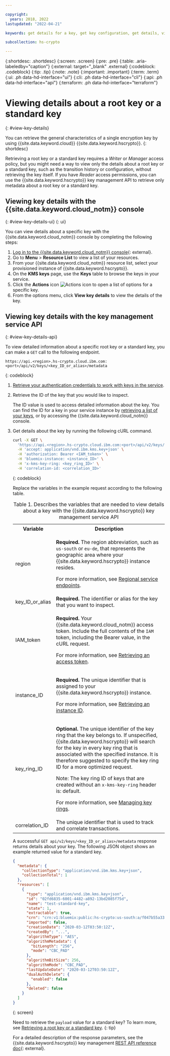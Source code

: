 ```yaml
---

copyright:
  years: 2018, 2022
lastupdated: "2022-04-21"

keywords: get details for a key, get key configuration, get details, view encryption key details, view encryption key, retrieve encryption key details, API examples

subcollection: hs-crypto

---
```


{:shortdesc: .shortdesc}
{:screen: .screen}
{:pre: .pre}
{:table: .aria-labeledby="caption"}
{:external: target="_blank" .external}
{:codeblock: .codeblock}
{:tip: .tip}
{:note: .note}
{:important: .important}
{:term: .term}
{:ui: .ph data-hd-interface="ui"}
{:cli: .ph data-hd-interface="cli"}
{:api: .ph data-hd-interface="api"}
{:terraform: .ph data-hd-interface="terraform"}

# Viewing details about a root key or a standard key
{: #view-key-details}

You can retrieve the general characteristics of a single encryption key by using
{{site.data.keyword.cloud}} {{site.data.keyword.hscrypto}}.
{: shortdesc}

Retrieving a root key or a standard key requires a _Writer_ or _Manager_ access policy, but you might
need a way to view only the details about a root key or a standard key, such as the transition history
or configuration, without retrieving the key itself. If you have _Reader_ access
permissions, you can use the {{site.data.keyword.hscrypto}} key management
API to retrieve only metadata about a root key or a standard key.

## Viewing key details with the {{site.data.keyword.cloud_notm}} console
{: #view-key-details-ui}
{: ui}

You can view details about a specific key with the {{site.data.keyword.cloud_notm}} console by completing the following steps:

1. [Log in to the {{site.data.keyword.cloud_notm}} console](https://cloud.ibm.com/login){: external}.
2. Go to **Menu** &gt; **Resource List** to view a list of your resources.
3. From your {{site.data.keyword.cloud_notm}} resource list, select your provisioned instance of {{site.data.keyword.hscrypto}}.
4. On the **KMS keys** page, use the **Keys** table to browse the keys in your service.
5. Click the **Actions** icon ![Actions icon](../icons/action-menu-icon.svg "Actions") to open a list of options for a specific key.
6. From the options menu, click **View key details** to view the details of the key.

## Viewing key details with the key management service API
{: #view-key-details-api}

To view detailed information about a specific root key or a standard key, you can make a `GET` call to
the following endpoint.

```
https://api.<region>.hs-crypto.cloud.ibm.com:<port>/api/v2/keys/<key_ID_or_alias>/metadata
```
{: codeblock}

1. [Retrieve your authentication credentials to work with keys in the service](/docs/hs-crypto?topic=hs-crypto-set-up-kms-api).

2. Retrieve the ID of the key that you would like to inspect.

    The ID value is used to access detailed information about the key. You can
    find the ID for a key in your service instance by
    [retrieving a list of your keys](/docs/hs-crypto?topic=hs-crypto-view-keys),
    or by accessing the {{site.data.keyword.cloud_notm}} console.

3. Get details about the key by running the following cURL command.

    ```sh
    curl -X GET \
      'https://api.<region>.hs-crypto.cloud.ibm.com:<port>/api/v2/keys/<key_ID_or_alias>/metadata' \
      -H 'accept: application/vnd.ibm.kms.key+json' \
      -H 'authorization: Bearer <IAM_token>' \
      -H 'bluemix-instance: <instance_ID>' \
      -H 'x-kms-key-ring: <key_ring_ID>' \
      -H 'correlation-id: <correlation_ID>'
    ```
    {: codeblock}

    Replace the variables in the example request according to the following
    table.

    <table>
      <tr>
        <th>Variable</th>
        <th>Description</th>
      </tr>

      <tr>
        <td>
          <varname>region</varname>
        </td>
        <td>
          <p>
            <strong>Required.</strong> The region abbreviation, such as
            <code>us-south</code> or <code>eu-de</code>, that represents the
            geographic area where your
            {{site.data.keyword.hscrypto}} instance
            resides.
          </p>
          <p>For more information, see <a href="/docs/hs-crypto?topic=hs-crypto-regions#service-endpoints">Regional service endpoints</a>.</p>
        </td>
      </tr>
      <tr>
        <td>
          <varname>key_ID_or_alias</varname>
        </td>
        <td>
          <strong>Required.</strong> The identifier or alias for the key that you want to
          inspect.
        </td>
      </tr>
      <tr>
        <td>
          <varname>IAM_token</varname>
        </td>
        <td>
          <p>
            <strong>Required.</strong> Your {{site.data.keyword.cloud_notm}}
            access token. Include the full contents of the <code>IAM</code>
            token, including the Bearer value, in the cURL request.
          </p>
          <p>For more information, see <a href="/docs/hs-crypto?topic=hs-crypto-retrieve-access-token">Retrieving an access token</a>.</p>
        </td>
      </tr>

      <tr>
        <td>
          <varname>instance_ID</varname>
        </td>
        <td>
          <p>
            <strong>Required.</strong> The unique identifier that is assigned to
            your {{site.data.keyword.hscrypto}}
            instance.
          </p>
          <p>For more information, see <a href="/docs/hs-crypto?topic=hs-crypto-retrieve-instance-ID">Retrieving an instance ID</a>.</p>
        </td>
      </tr>
      <tr>
        <td>
          <varname>key_ring_ID</varname>
        </td>
        <td>
          <p>
            <strong>Optional.</strong> The unique identifier of the key ring that the key belongs to. If unspecified, {{site.data.keyword.hscrypto}} will search for the key in every key ring that is associated with the specified instance. It is therefore suggested to specify the key ring ID for a more optimized request.
          </p>
          <p>
            Note: The key ring ID of keys that are created without an <code>x-kms-key-ring</code> header is: default.
          </p>
          <p>For more information, see <a href="/docs/hs-crypto?topic=hs-crypto-managing-key-rings">Managing key rings</a>.</p>
        </td>
      </tr>
      <tr>
        <td>
          <varname>correlation_ID</varname>
        </td>
        <td>
          The unique identifier that is used to track and correlate
          transactions.
        </td>
      </tr>

      <caption>
        Table 1. Describes the variables that are needed to view details about
        a key with the {{site.data.keyword.hscrypto}} key management service API
      </caption>
    </table>

    A successful `GET api/v2/keys/<key_ID_or_alias>/metadata` response returns details
    about your key. The following JSON object shows an example returned value
    for a standard key.

    ```json
    {
      "metadata": {
        "collectionType": "application/vnd.ibm.kms.key+json",
        "collectionTotal": 1
      },
      "resources": [
        {
          "type": "application/vnd.ibm.kms.key+json",
          "id": "02fd6835-6001-4482-a892-13bd2085f75d",
          "name": "test-standard-key",
          "state": 1,
          "extractable": true,
          "crn": "crn:v1:bluemix:public:hs-crypto:us-south:a/f047b55a3362ac06afad8a3f2f5586ea:12e8c9c2-a162-472d-b7d6-8b9a86b815a6:key:02fd6835-6001-4482-a892-13bd2085f75d",
          "imported": false,
          "creationDate": "2020-03-12T03:50:12Z",
          "createdBy": "...",
          "algorithmType": "AES",
          "algorithmMetadata": {
            "bitLength": "256",
            "mode": "CBC_PAD"
          },
          "algorithmBitSize": 256,
          "algorithmMode": "CBC_PAD",
          "lastUpdateDate": "2020-03-12T03:50:12Z",
          "dualAuthDelete": {
            "enabled": false
          },
          "deleted": false
        }
      ]
    }
    ```
    {: screen}

    Need to retrieve the `payload` value for a standard key? To learn more, see
    [Retrieving a root key or a standard key](/docs/hs-crypto?topic=hs-crypto-retrieve-key).
    {: tip}

    For a detailed description of the response parameters, see the
    {{site.data.keyword.hscrypto}} key management
    [REST API reference doc](/apidocs/hs-crypto){: external}.
